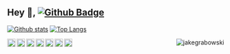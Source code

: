 ## Hey 👋, [![Github Badge](https://img.shields.io/badge/-jakegrabowski-grey?style=flat&logo=github&logoColor=white&link=https://github.com/jakegrabowski/)](https://www.github.com/jakegrabowski/)

<!--
**jakegrabowski/jakegrabowski** is a ✨ _special_ ✨ repository because its `README.md` (this file) appears on your GitHub profile.

Here are some ideas to get you started:

- 🔭 I’m currently working on ...
- 🌱 I’m currently learning ...
- 👯 I’m looking to collaborate on ...
- 🤔 I’m looking for help with ...
- 💬 Ask me about ...
- 📫 How to reach me: ...
- 😄 Pronouns: ...
- ⚡ Fun fact: ...
-->

[![Github stats](https://github-readme-stats.vercel.app/api?username=jakegrabowski&show_icons=true&include_all_commits=true)](https://github.com/jakegrabowski/github-readme-stats)
[![Top Langs](https://github-readme-stats.vercel.app/api/top-langs/?username=jakegrabowski&layout=compact)](https://github.com/jakegrabowski/github-readme-stats)

<p>
  <img src="https://cdn.simpleicons.org/typescript" alt="Typescript" align="left" width="19" height="19" />
  <img src="https://cdn.simpleicons.org/nodedotjs" alt="Node" align="left" width="19" height="19" />
  <img src="https://cdn.simpleicons.org/python" alt="Python" align="left" width="19" height="19" />
  <img src="https://cdn.simpleicons.org/amazonaws" alt="AWS" align="left" width="19" height="19" />
  <img src="https://cdn.simpleicons.org/awsfargate" alt="AWS Fargate" align="left" width="19" height="19" />
  <img src="https://cdn.simpleicons.org/awslambda" alt="AWS Lambda" align="left" width="19" height="19" />
  <img src="https://cdn.simpleicons.org/akamai" alt="Akamai Linode" align="left" width="19" height="19" />

  <img src="https://komarev.com/ghpvc/?username=jakegrabowski" align="right" alt="jakegrabowski" />
</p>
<!-- TODO https://github.com/simple-icons/simple-icons/blob/master/slugs.md -->

